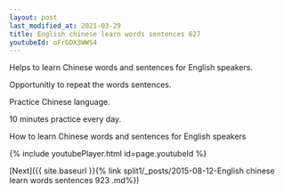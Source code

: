 ```yaml
---
layout: post
last_modified_at: 2021-03-29
title: English chinese learn words sentences 627 
youtubeId: oFrGDX3WWS4
---
```

 
 
Helps to learn Chinese words and sentences for English speakers.

Opportunitiy to repeat the words sentences. 

Practice Chinese language. 
 
10 minutes practice every day. 
 
How to learn Chinese words and sentences for English speakers 
 
{% include youtubePlayer.html id=page.youtubeId %}
 
 
[Next]({{ site.baseurl }}{% link  split1/_posts/2015-08-12-English chinese learn words sentences 923 .md%})
 

